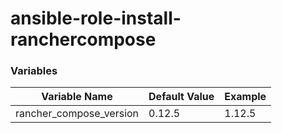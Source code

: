 ansible-role-install-ranchercompose
===================================

### Variables

| Variable Name            | Default Value | Example |
| ------------------------ | ------------- | ------- |
| rancher_compose_version  | 0.12.5        | 1.12.5  |
